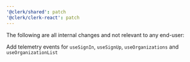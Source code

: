 ```yaml
---
'@clerk/shared': patch
'@clerk/clerk-react': patch
---
```


The following are all internal changes and not relevant to any end-user:

Add telemetry events for `useSignIn`, `useSignUp`, `useOrganizations` and `useOrganizationList`
